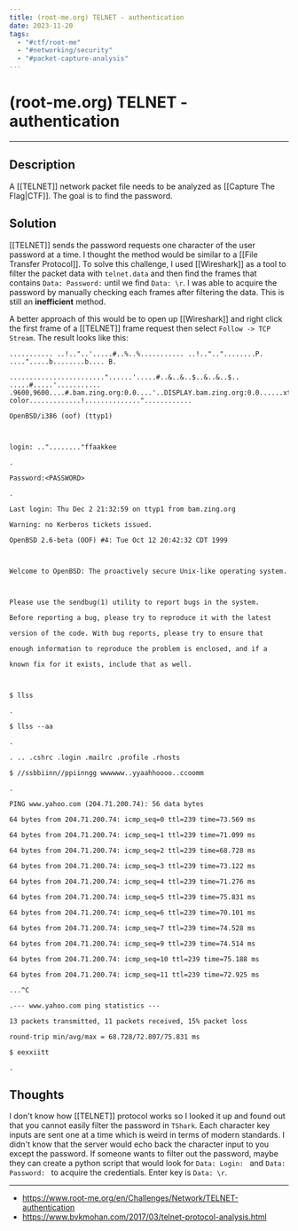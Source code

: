 ```yaml
---
title: (root-me.org) TELNET - authentication
date: 2023-11-20
tags:
  - "#ctf/root-me"
  - "#networking/security"
  - "#packet-capture-analysis"
---
```


# (root-me.org) TELNET - authentication

---

## Description

A [[TELNET]] network packet file needs to be analyzed as [[Capture The Flag|CTF]]. The goal is to find the password.

## Solution

[[TELNET]] sends the password requests one character of the user password at a time. I thought the method would be similar to a [[File Transfer Protocol]]. To solve this challenge, I used [[Wireshark]] as a tool to filter the packet data with `telnet.data` and then find the frames that contains `Data: Password:` until we find `Data: \r`. I was able to acquire the password by manually checking each frames after filtering the data. This is still an **inefficient** method.

 A better approach of this would be to open up [[Wireshark]] and right click the first frame of a [[TELNET]] frame request then select `Follow -> TCP Stream`. The result looks like this:

```
........... ..!.."..'.....#..%..%........... ..!..".."........P. ....".....b........b.... B.

........................"......'.....#..&..&..$..&..&..$.. .....#.....'........... .9600,9600....#.bam.zing.org:0.0....'..DISPLAY.bam.zing.org:0.0......xterm-color.............!.............."............

OpenBSD/i386 (oof) (ttyp1)

  

login: .."........"ffaakkee

.

Password:<PASSWORD>

.

Last login: Thu Dec 2 21:32:59 on ttyp1 from bam.zing.org

Warning: no Kerberos tickets issued.

OpenBSD 2.6-beta (OOF) #4: Tue Oct 12 20:42:32 CDT 1999

  

Welcome to OpenBSD: The proactively secure Unix-like operating system.

  

Please use the sendbug(1) utility to report bugs in the system.

Before reporting a bug, please try to reproduce it with the latest

version of the code. With bug reports, please try to ensure that

enough information to reproduce the problem is enclosed, and if a

known fix for it exists, include that as well.

  

$ llss

.

$ llss --aa

.

. .. .cshrc .login .mailrc .profile .rhosts

$ //ssbbiinn//ppiinngg wwwwww..yyaahhoooo..ccoomm

.

PING www.yahoo.com (204.71.200.74): 56 data bytes

64 bytes from 204.71.200.74: icmp_seq=0 ttl=239 time=73.569 ms

64 bytes from 204.71.200.74: icmp_seq=1 ttl=239 time=71.099 ms

64 bytes from 204.71.200.74: icmp_seq=2 ttl=239 time=68.728 ms

64 bytes from 204.71.200.74: icmp_seq=3 ttl=239 time=73.122 ms

64 bytes from 204.71.200.74: icmp_seq=4 ttl=239 time=71.276 ms

64 bytes from 204.71.200.74: icmp_seq=5 ttl=239 time=75.831 ms

64 bytes from 204.71.200.74: icmp_seq=6 ttl=239 time=70.101 ms

64 bytes from 204.71.200.74: icmp_seq=7 ttl=239 time=74.528 ms

64 bytes from 204.71.200.74: icmp_seq=9 ttl=239 time=74.514 ms

64 bytes from 204.71.200.74: icmp_seq=10 ttl=239 time=75.188 ms

64 bytes from 204.71.200.74: icmp_seq=11 ttl=239 time=72.925 ms

...^C

.--- www.yahoo.com ping statistics ---

13 packets transmitted, 11 packets received, 15% packet loss

round-trip min/avg/max = 68.728/72.807/75.831 ms

$ eexxiitt

.
```

## Thoughts

I don't know how [[TELNET]] protocol works so I looked it up and found out that you cannot easily filter the password in `TShark`. Each character key inputs are sent one at a time which is weird in terms of modern standards. I didn't know that the server would echo back the character input to you except the password. If someone wants to filter out the password, maybe they can create a python script that would look for `Data: Login: ` and `Data: Password: ` to acquire the credentials. Enter key is `Data: \r`.

---

- https://www.root-me.org/en/Challenges/Network/TELNET-authentication
- https://www.bvkmohan.com/2017/03/telnet-protocol-analysis.html